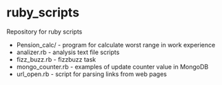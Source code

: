 # ruby_scripts
Repository for ruby scripts
- Pension_calc/ - program for calculate worst range in work experience
- analizer.rb - analysis text file scripts
- fizz_buzz.rb - fizzbuzz task
- mongo_counter.rb - examples of update counter value in MongoDB 
- url_open.rb - script for parsing links from web pages

